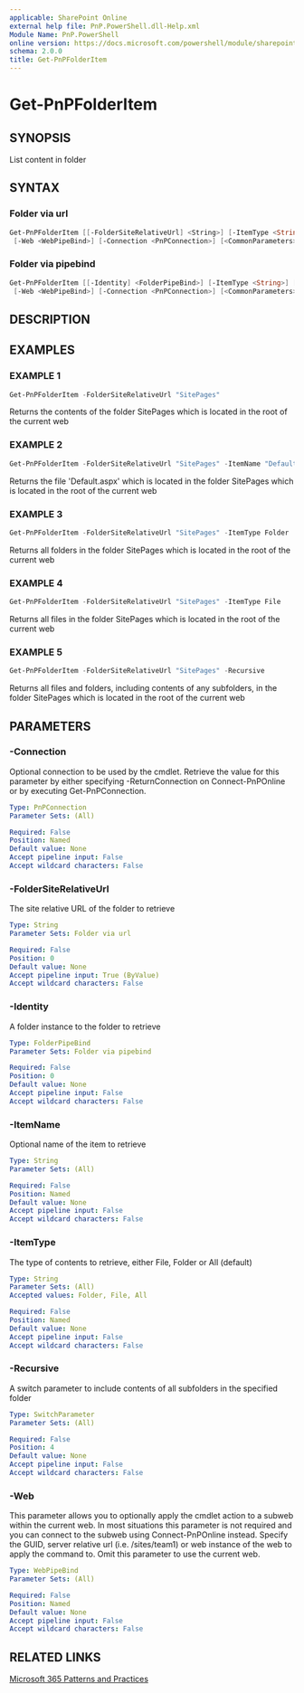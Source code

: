 ```yaml
---
applicable: SharePoint Online
external help file: PnP.PowerShell.dll-Help.xml
Module Name: PnP.PowerShell
online version: https://docs.microsoft.com/powershell/module/sharepoint-pnp/get-pnpfolderitem
schema: 2.0.0
title: Get-PnPFolderItem
---
```


# Get-PnPFolderItem

## SYNOPSIS
List content in folder

## SYNTAX

### Folder via url
```powershell
Get-PnPFolderItem [[-FolderSiteRelativeUrl] <String>] [-ItemType <String>] [-ItemName <String>] [-Recursive]
 [-Web <WebPipeBind>] [-Connection <PnPConnection>] [<CommonParameters>]
```

### Folder via pipebind
```powershell
Get-PnPFolderItem [[-Identity] <FolderPipeBind>] [-ItemType <String>] [-ItemName <String>] [-Recursive]
 [-Web <WebPipeBind>] [-Connection <PnPConnection>] [<CommonParameters>]
```

## DESCRIPTION

## EXAMPLES

### EXAMPLE 1
```powershell
Get-PnPFolderItem -FolderSiteRelativeUrl "SitePages"
```

Returns the contents of the folder SitePages which is located in the root of the current web

### EXAMPLE 2
```powershell
Get-PnPFolderItem -FolderSiteRelativeUrl "SitePages" -ItemName "Default.aspx"
```

Returns the file 'Default.aspx' which is located in the folder SitePages which is located in the root of the current web

### EXAMPLE 3
```powershell
Get-PnPFolderItem -FolderSiteRelativeUrl "SitePages" -ItemType Folder
```

Returns all folders in the folder SitePages which is located in the root of the current web

### EXAMPLE 4
```powershell
Get-PnPFolderItem -FolderSiteRelativeUrl "SitePages" -ItemType File
```

Returns all files in the folder SitePages which is located in the root of the current web

### EXAMPLE 5
```powershell
Get-PnPFolderItem -FolderSiteRelativeUrl "SitePages" -Recursive
```

Returns all files and folders, including contents of any subfolders, in the folder SitePages which is located in the root of the current web

## PARAMETERS

### -Connection
Optional connection to be used by the cmdlet. Retrieve the value for this parameter by either specifying -ReturnConnection on Connect-PnPOnline or by executing Get-PnPConnection.

```yaml
Type: PnPConnection
Parameter Sets: (All)

Required: False
Position: Named
Default value: None
Accept pipeline input: False
Accept wildcard characters: False
```

### -FolderSiteRelativeUrl
The site relative URL of the folder to retrieve

```yaml
Type: String
Parameter Sets: Folder via url

Required: False
Position: 0
Default value: None
Accept pipeline input: True (ByValue)
Accept wildcard characters: False
```

### -Identity
A folder instance to the folder to retrieve

```yaml
Type: FolderPipeBind
Parameter Sets: Folder via pipebind

Required: False
Position: 0
Default value: None
Accept pipeline input: False
Accept wildcard characters: False
```

### -ItemName
Optional name of the item to retrieve

```yaml
Type: String
Parameter Sets: (All)

Required: False
Position: Named
Default value: None
Accept pipeline input: False
Accept wildcard characters: False
```

### -ItemType
The type of contents to retrieve, either File, Folder or All (default)

```yaml
Type: String
Parameter Sets: (All)
Accepted values: Folder, File, All

Required: False
Position: Named
Default value: None
Accept pipeline input: False
Accept wildcard characters: False
```

### -Recursive
A switch parameter to include contents of all subfolders in the specified folder

```yaml
Type: SwitchParameter
Parameter Sets: (All)

Required: False
Position: 4
Default value: None
Accept pipeline input: False
Accept wildcard characters: False
```

### -Web
This parameter allows you to optionally apply the cmdlet action to a subweb within the current web. In most situations this parameter is not required and you can connect to the subweb using Connect-PnPOnline instead. Specify the GUID, server relative url (i.e. /sites/team1) or web instance of the web to apply the command to. Omit this parameter to use the current web.

```yaml
Type: WebPipeBind
Parameter Sets: (All)

Required: False
Position: Named
Default value: None
Accept pipeline input: False
Accept wildcard characters: False
```

## RELATED LINKS

[Microsoft 365 Patterns and Practices](https://aka.ms/m365pnp)